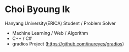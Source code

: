Choi Byoung Ik
==============

Hanyang University(ERICA) Student / Problem Solver
 * Machine Learning / Web / Algorithm
 * C++ / C#
 * gradios Project (https://github.com/inureyes/gradios)